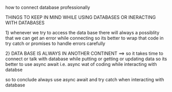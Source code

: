 how to connect database professionally 

THINGS TO KEEP IN MIND WHILE USING DATABASES OR INERACTING WITH DATABASES

1} whenever we try to access the data base there will always a possiblity that we can get an error while connecting so its better to wrap that code in try catch or promises to handle errors carefully 

2} DATA BASE IS ALWAYS IN ANOTHER CONTINENT ==> so it takes time to connect or talk with database while putting or getting or updating data so its better to use async await i.e. async wat of coding while interacting with databse 


so to conclude always use async await and try catch when interacting with database
